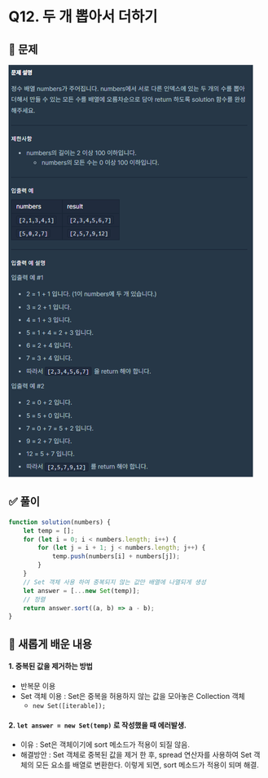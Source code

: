 # Q12. 두 개 뽑아서 더하기

## 📝 문제

![Question](/Level1/img/Q12.png)

## ✅ 풀이

```js
function solution(numbers) {
    let temp = [];
    for (let i = 0; i < numbers.length; i++) {
        for (let j = i + 1; j < numbers.length; j++) {
            temp.push(numbers[i] + numbers[j]);
        }
    }
    // Set 객체 사용 하여 중복되지 않는 값만 배열에 나열되게 생성
    let answer = [...new Set(temp)];
    // 정렬
    return answer.sort((a, b) => a - b);
}
```

## 📌 새롭게 배운 내용

#### 1. 중복된 값을 제거하는 방법

-   반복문 이용
-   Set 객체 이용 : Set은 중복을 허용하지 않는 값을 모아놓은 Collection 객체
    -   `new Set([iterable]);`

#### 2. `let answer = new Set(temp)` 로 작성했을 때 에러발생.

-   이유 : Set은 객체이기에 sort 메소드가 적용이 되질 않음.
-   해결방안 : Set 객체로 중복된 값을 제거 한 후, spread 연산자를 사용하여 Set 객체의 모든 요소를 배열로 변환한다. 이렇게 되면, sort 메소드가 적용이 되며 해결.
